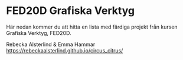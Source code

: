 # FED20D Grafiska Verktyg
Här nedan kommer du att hitta en lista med färdiga projekt från kursen Grafiska Verktyg, FED20D.

Rebecka Alsterlind & Emma Hammar
https://rebeckaalsterlind.github.io/circus_citrus/
